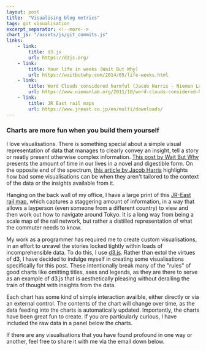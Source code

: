 ```yaml
---
layout: post
title:  "Visualising blog metrics"
tags: git visualisation
excerpt_separator: <!--more-->
chart_js: "/assets/js/git_commits.js"
links:
    - link:
        title: d3.js
        url: https://d3js.org/
    - link:
        title: Your life in weeks (Wait But Why)
        url: https://waitbutwhy.com/2014/05/life-weeks.html
    - link:
        title: Word Clouds considered harmful (Jacob Harris - Niemen Lab)
        url: https://www.niemanlab.org/2011/10/word-clouds-considered-harmful/
    - link:
        title: JR East rail maps
        url: https://www.jreast.co.jp/en/multi/downloads/
---
```

### Charts are more fun when you build them yourself
<!--more-->

I love visualisations. There is something special about a simple visual representation of data that manages to clearly convey an insight, tell a story or neatly present otherwise complex information. [This post by Wait But Why](https://waitbutwhy.com/2014/05/life-weeks.html) presents the amount of time in our lives in a novel and digestible form. On the opposite end of the spectrum, [this article by Jacob Harris](https://www.niemanlab.org/2011/10/word-clouds-considered-harmful/) highlights how bad some visualisations can be when they aren't tailored to the context of the data or the insights available from it.

Hanging on the back wall of my office, I have a large print of this [JR-East rail map](https://www.jreast.co.jp/e/info/map_a4ol.pdf), which captures a staggering amount of information, in a way that allows a layperson (even someone from a different country) to view and then work out how to navigate around Tokyo. It is a long way from being a scale map of the rail network, but rather a distilled representation of what the commuter needs to know.

My work as a programmer has required me to create custom visualisations, in an effort to unravel the stories locked tightly within loads of incomprehensible data. To do this, I use [d3.js](https://d3js.org). Rather than extol the virtues of d3, I have decided to indulge myself in creating some visualisations specifically for this post. These intentionally break many of the "rules" of good charts like omitting titles, axes and legends, as they are there to serve as an example of d3.js that is aesthetically pleasing without derailing the train of thought with insights from the data.

Each chart has some kind of simple interaction availble, either directly or via an external control. The contents of the chart will change over time, as the data feeding into the charts is automatically updated. Importantly, the charts have been great fun to create. If you are particularly curious, I have included the raw data in a panel below the charts.

If there are any visualisations that you have found profound in one way or another, feel free to share it with me via the email down below.
